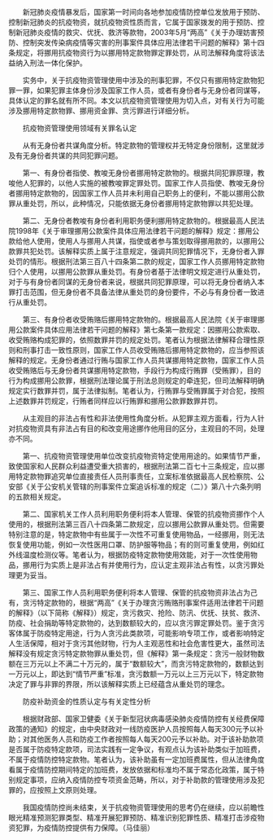 　　新冠肺炎疫情暴发后，国家第一时间向各地参加疫情防控单位发放用于预防、控制新冠肺炎的抗疫物资，就抗疫物资性质而言，它属于国家拨发的用于预防、控制新冠肺炎疫情的救灾、优抚、救济等款物，2003年5月“两高”《关于办理妨害预防、控制突发传染病疫情等灾害的刑事案件具体应用法律若干问题的解释》第十四条规定，将挪用抗疫物资行为以挪用特定款物罪定罪处罚，从司法解释角度将该法益纳入刑法一体化保护。

　　实务中，关于抗疫物资管理使用中涉及的刑事犯罪，不仅只有挪用特定款物犯罪一罪，如果犯罪主体身份涉及国家工作人员，或者有身份者与无身份者同谋等，具体认定的罪名就有所不同。本文以抗疫物资管理使用为切入点，对有关行为可能涉及挪用特定款物罪、挪用资金罪、贪污罪进行详细分析。

　　抗疫物资管理使用领域有关罪名认定

　　从有无身份者共谋角度分析。特定款物的管理权并无特定身份限制，这里就涉及有无身份者共谋的共同犯罪问题。

　　第一、有身份者指使、教唆无身份者挪用特定款物的。根据共同犯罪原理，教唆他人犯罪的，以他人实施的被教唆罪定罪处罚。国家工作人员指使、教唆无身份者挪用特定款物的，因国家工作人员并未利用自己职务上的便利，不能以挪用公款罪从重处罚，所以，此种情况，只能依据无身份者挪用特定款物罪以共犯处理。

　　第二、无身份者教唆有身份者利用职务便利挪用特定款物的。根据最高人民法院1998年《关于审理挪用公款案件具体应用法律若干问题的解释》规定：挪用公款给他人使用，使用人与挪用人共谋，指使或者参与策划取得挪用款的，以挪用公款罪共犯处罚。该解释实质上属于注意规定，强调共同犯罪情况下，无身份者入罪处罚的情形。根据刑法第三百八十四条第二款的规定，国家工作人员挪用特定款物归个人使用，以挪用公款罪从重处罚。有身份者基于法律明文规定进行从重处罚，对于与有身份者同谋的无身份者来说，根据共同犯罪原理，可以将无身份者纳入本罪打击范围，但无身份者不具备法律从重处罚的身份要件，不必与有身份者一致进行从重处罚。

　　第三、有身份者收受贿赂后挪用特定款物的。根据最高人民法院《关于审理挪用公款案件具体应用法律若干问题的解释》第七条第一款规定：因挪用公款索取、收受贿赂构成犯罪的，依照数罪并罚的规定处罚。笔者认为根据法律解释合理性原则和刑事打击一致性原则，国家工作人员收受贿赂后挪用特定款物的，应当参照该解释的规定。无身份者通过行贿与国家工作人员共谋挪用特定款物，国家工作人员收受贿赂后与无身份者共谋挪用特定款物，手段行为构成行贿罪（受贿罪），目的行为构成挪用公款罪，根据刑法理论属于刑法总则规定的牵连犯，但司法解释明确规定实行数罪并罚，属于法律拟制。笔者认为，行贿罪与受贿罪属于对合犯，按照上述数罪并罚规定，行贿者同样应以行贿罪和挪用公款罪数罪并罚。

　　从主观目的非法占有性和非法使用性角度分析。从犯罪主观方面看，行为人针对抗疫物资具有非法占有目的和改变用途挪作他用目的区分，主观目的不同，处理亦不同。

　　第一、抗疫物资管理使用单位改变抗疫物资特定使用用途的。如果情节严重，致使国家和人民群众利益遭受重大损害的，根据刑法第二百七十三条规定，应以挪用特定款物罪追究单位直接责任人员刑事责任，立案标准依据最高人民检察院、公安部《关于公安机关管辖的刑事案件立案追诉标准的规定（二）》第八十六条列明的五款相关规定。

　　第二、国家机关工作人员利用职务便利将本人管理、保管的抗疫物资挪作个人使用的，根据刑法第三百八十四条第二款规定，应以挪用公款罪从重处罚。但需要特别注意的是，特定款物中有些属于一次性不可重复使用物品，一经挪用，则无法恢复使用功能，例如一次性医用口罩、防护服等物品；有的则可重复使用，例如红外线温度检测仪等。笔者认为，根据防疫特定款物使用效能，对于一次性使用物品，挪用行为实质上是非法占有并使用行为，应认定主观非法占有性，以贪污罪处理更为妥当。 

　　第三、国家工作人员利用职务便利将本人管理、保管的抗疫物资非法占为己有，贪污特定款物的，根据“两高”《关于办理贪污贿赂刑事案件适用法律若干问题的解释》（以下简称《解释》）规定，贪污救灾、抢险、防汛、优抚、扶贫、救济、防疫、社会捐助等特定款物的，达到数额较大的，应以贪污罪定罪处罚。鉴于贪污客体属于防疫特定用途，行为人贪污此类款项，可能影响专项工作，或者影响特定人生活保障，相对于贪污其他财物，行为人主观恶性和社会危害性更大，虽然司法解释没有规定贪污特定款物罪从重处罚，但《解释》第一条规定：贪污一般财物数额在三万元以上不满二十万元的，属于“数额较大”，而贪污特定款物的，数额达到一万元以上，即达到“情节严重”标准，贪污数额一万元以上三万元以下，特定款物决定了罪与非罪的界限，所以该解释实质上已经蕴含从重处罚的理念。

　　防疫补助资金的性质认定与有关定性分析

　　根据财政部、国家卫健委《关于新型冠状病毒感染肺炎疫情防控有关经费保障政策的通知》的规定，由中央财政对一线防疫医护人员按照每人每天300元予以补助；对其他医务人员和防疫工作者按照每人每天200元予以补助。对于该补助款项是否属于防疫特定款项，司法实践有一定争议，有观点认为该补助类似于加班费，不属于疫情防控特定款物。笔者认为，该补助虽有一定加班费属性，但从法律角度看属于疫情防控期间特定的加班费，发放依据和标准均不属于常态化政策，属于特别规定事项，应纳入疫情防控专项资金范畴，所以，对于补助款的管理使用涉及犯罪的，应按照上文原则处理。

　　我国疫情防控尚未结束，关于抗疫物资管理使用的思考仍在继续，应以前瞻性眼光精准预测犯罪类型、精准开展犯罪预防、精准识别犯罪性质、精准打击涉疫物资犯罪，为疫情防控提供有力保障。（马佳丽）
